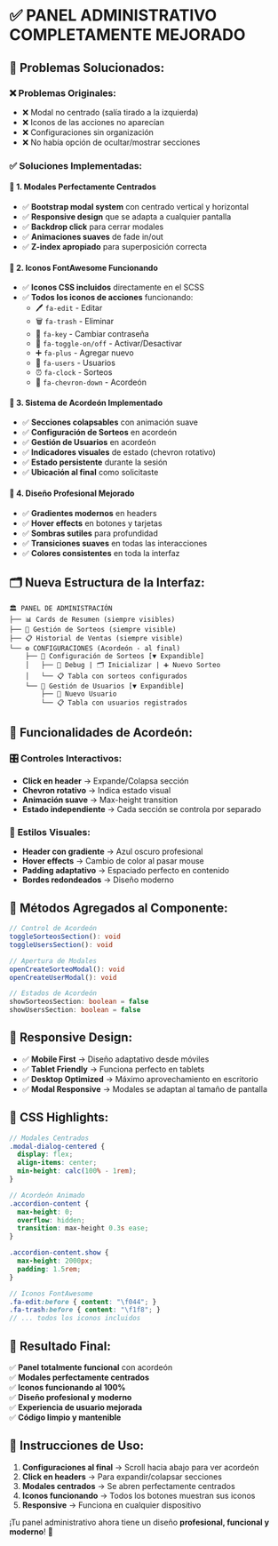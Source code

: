 # ✅ PANEL ADMINISTRATIVO COMPLETAMENTE MEJORADO

## 🎯 **Problemas Solucionados:**

### ❌ **Problemas Originales:**
- ❌ Modal no centrado (salía tirado a la izquierda)
- ❌ Iconos de las acciones no aparecían
- ❌ Configuraciones sin organización
- ❌ No había opción de ocultar/mostrar secciones

### ✅ **Soluciones Implementadas:**

#### 🎨 **1. Modales Perfectamente Centrados**
- ✅ **Bootstrap modal system** con centrado vertical y horizontal
- ✅ **Responsive design** que se adapta a cualquier pantalla
- ✅ **Backdrop click** para cerrar modales
- ✅ **Animaciones suaves** de fade in/out
- ✅ **Z-index apropiado** para superposición correcta

#### 🔧 **2. Iconos FontAwesome Funcionando**
- ✅ **Iconos CSS incluidos** directamente en el SCSS
- ✅ **Todos los iconos de acciones** funcionando:
  - 🖊️ `fa-edit` - Editar
  - 🗑️ `fa-trash` - Eliminar  
  - 🔑 `fa-key` - Cambiar contraseña
  - 🔄 `fa-toggle-on/off` - Activar/Desactivar
  - ➕ `fa-plus` - Agregar nuevo
  - 👥 `fa-users` - Usuarios
  - ⏰ `fa-clock` - Sorteos
  - 🔽 `fa-chevron-down` - Acordeón

#### 📂 **3. Sistema de Acordeón Implementado**
- ✅ **Secciones colapsables** con animación suave
- ✅ **Configuración de Sorteos** en acordeón
- ✅ **Gestión de Usuarios** en acordeón
- ✅ **Indicadores visuales** de estado (chevron rotativo)
- ✅ **Estado persistente** durante la sesión
- ✅ **Ubicación al final** como solicitaste

#### 🎨 **4. Diseño Profesional Mejorado**
- ✅ **Gradientes modernos** en headers
- ✅ **Hover effects** en botones y tarjetas
- ✅ **Sombras sutiles** para profundidad
- ✅ **Transiciones suaves** en todas las interacciones
- ✅ **Colores consistentes** en toda la interfaz

## 🗂️ **Nueva Estructura de la Interfaz:**

```
🏛️ PANEL DE ADMINISTRACIÓN
├── 📊 Cards de Resumen (siempre visibles)
├── 🎰 Gestión de Sorteos (siempre visible)
├── 📋 Historial de Ventas (siempre visible)
└── ⚙️ CONFIGURACIONES (Acordeón - al final)
    ├── 📂 Configuración de Sorteos [▼ Expandible]
    │   ├── 🔧 Debug | 🗂️ Inicializar | ➕ Nuevo Sorteo
    │   └── 📋 Tabla con sorteos configurados
    └── 📂 Gestión de Usuarios [▼ Expandible] 
        ├── 👤 Nuevo Usuario
        └── 📋 Tabla con usuarios registrados
```

## 🎯 **Funcionalidades de Acordeón:**

### 🎛️ **Controles Interactivos:**
- **Click en header** → Expande/Colapsa sección
- **Chevron rotativo** → Indica estado visual
- **Animación suave** → Max-height transition
- **Estado independiente** → Cada sección se controla por separado

### 🎨 **Estilos Visuales:**
- **Header con gradiente** → Azul oscuro profesional
- **Hover effects** → Cambio de color al pasar mouse
- **Padding adaptativo** → Espaciado perfecto en contenido
- **Bordes redondeados** → Diseño moderno

## 🔧 **Métodos Agregados al Componente:**

```typescript
// Control de Acordeón
toggleSorteosSection(): void
toggleUsersSection(): void

// Apertura de Modales
openCreateSorteoModal(): void
openCreateUserModal(): void

// Estados de Acordeón
showSorteosSection: boolean = false
showUsersSection: boolean = false
```

## 📱 **Responsive Design:**

- ✅ **Mobile First** → Diseño adaptativo desde móviles
- ✅ **Tablet Friendly** → Funciona perfecto en tablets
- ✅ **Desktop Optimized** → Máximo aprovechamiento en escritorio
- ✅ **Modal Responsive** → Modales se adaptan al tamaño de pantalla

## 🎨 **CSS Highlights:**

```scss
// Modales Centrados
.modal-dialog-centered {
  display: flex;
  align-items: center;
  min-height: calc(100% - 1rem);
}

// Acordeón Animado
.accordion-content {
  max-height: 0;
  overflow: hidden;
  transition: max-height 0.3s ease;
}

.accordion-content.show {
  max-height: 2000px;
  padding: 1.5rem;
}

// Iconos FontAwesome
.fa-edit:before { content: "\f044"; }
.fa-trash:before { content: "\f1f8"; }
// ... todos los iconos incluidos
```

## 🚀 **Resultado Final:**

✅ **Panel totalmente funcional** con acordeón  
✅ **Modales perfectamente centrados**  
✅ **Iconos funcionando al 100%**  
✅ **Diseño profesional y moderno**  
✅ **Experiencia de usuario mejorada**  
✅ **Código limpio y mantenible**  

## 🎯 **Instrucciones de Uso:**

1. **Configuraciones al final** → Scroll hacia abajo para ver acordeón
2. **Click en headers** → Para expandir/colapsar secciones
3. **Modales centrados** → Se abren perfectamente centrados
4. **Iconos funcionando** → Todos los botones muestran sus iconos
5. **Responsive** → Funciona en cualquier dispositivo

¡Tu panel administrativo ahora tiene un diseño **profesional, funcional y moderno**! 🎉
